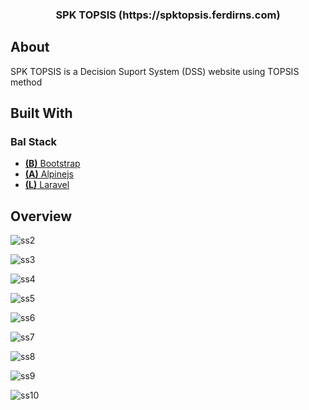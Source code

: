 <p align="center">
  <h3 align="center">SPK TOPSIS (https://spktopsis.ferdirns.com)</h3>
</p>

## About 
SPK TOPSIS is a Decision Suport System (DSS) website using TOPSIS method

## Built With

### Bal Stack
* [**(B)** Bootstrap](https://getbootstrap.com)
* [**(A)** Alpinejs](https://alpinejs.dev)
* [**(L)** Laravel](https://laravel.com)

## Overview
![ss2](https://github.com/izzanka/spk_topsis/assets/59280562/711b62fc-9c30-4c45-a729-92b690d6f10c)


![ss3](https://github.com/izzanka/spk_topsis/assets/59280562/a1f3a23f-4903-4434-9555-8ac07e6545d6)


![ss4](https://github.com/izzanka/spk_topsis/assets/59280562/92068e33-5389-412d-b5d9-0f050056a823)


![ss5](https://github.com/izzanka/spk_topsis/assets/59280562/a06ead02-1233-4d42-b678-c4a4d87b5d90)


![ss6](https://github.com/izzanka/spk_topsis/assets/59280562/35823ed4-98e6-4fd1-b2e0-9c2767d8bf5b)


![ss7](https://github.com/izzanka/spk_topsis/assets/59280562/e1107154-a208-492b-af4e-ff3817877a5b)


![ss8](https://github.com/izzanka/spk_topsis/assets/59280562/ddba2215-b6d9-43d2-9cfd-1ae991cff880)


![ss9](https://github.com/izzanka/spk_topsis/assets/59280562/62cf2aaf-ce6e-4929-808c-21280830c5ad)


![ss10](https://github.com/izzanka/spk_topsis/assets/59280562/217ba7b5-338c-450d-8090-d5143ffd9375)
